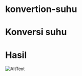 # konvertion-suhu
# Konversi suhu
# Hasil
![AltText](https://github.com/Fatan169/konvertion-suhu/blob/master/Screenshot_20200225-065411_KonversiSuhu.jpg. "Hasil")
